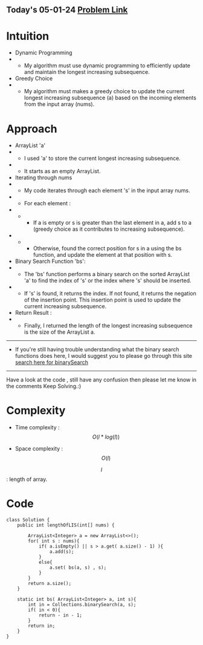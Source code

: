 ## Today's 05-01-24 [Problem Link](https://leetcode.com/problems/longest-increasing-subsequence/description/?envType=daily-question&envId=2024-01-05)

# Intuition
<!-- Describe your first thoughts on how to solve this problem. -->
- Dynamic Programming
- - My algorithm must use dynamic programming to efficiently update and maintain the longest increasing subsequence.
- Greedy Choice
- - My algorithm must makes a greedy choice to update the current longest increasing subsequence (a) based on the incoming elements from the input array (nums).



# Approach
<!-- Describe your approach to solving the problem. -->
- ArrayList 'a'
- - I used 'a' to store the current longest increasing subsequence.
- - It starts as an empty ArrayList.
- Iterating through nums
- - My code iterates through each element 's' in the input array nums.
- - For each element :
- - - If a is empty or s is greater than the last element in a, add s to a (greedy choice as it contributes to increasing subsequence).
- - - Otherwise, found the correct position for s in a using the bs function, and update the element at that position with s.
- Binary Search Function 'bs':
- - The 'bs' function performs a binary search on the sorted ArrayList 'a' to find the index of 's' or the index where 's' should be inserted.
- - If 's' is found, it returns the index. If not found, it returns the negation of the insertion point. This insertion point is used to update the current increasing subsequence.
- Return Result :
- - Finally, I returned the length of the longest increasing subsequence is the size of the ArrayList a.
---
- If you're still having trouble understanding what the binary search functions does here, I would suggest you to please go through this site  [search here for binarySearch](https://docs.oracle.com/javase%2F7%2Fdocs%2Fapi%2F%2F/java/util/Collections.html)
---
Have a look at the code , still have any confusion then please let me know in the comments
Keep Solving.:)
# Complexity
- Time complexity : $$O(l*log(l))$$
<!-- Add your time complexity here, e.g. $$O(n)$$ -->

- Space complexity : $$O(l)$$
<!-- Add your space complexity here, e.g. $$O(n)$$ -->
$$l$$ : length of array.
# Code
```
class Solution {
    public int lengthOfLIS(int[] nums) {
        
        ArrayList<Integer> a = new ArrayList<>();
        for( int s : nums){
            if( a.isEmpty() || s > a.get( a.size() - 1) ){
                a.add(s);
            } 
            else{
                a.set( bs(a, s) , s);
            }
        }
        return a.size();
    }

    static int bs( ArrayList<Integer> a, int s){
        int in = Collections.binarySearch(a, s);
        if( in < 0){
            return - in - 1;
        }
        return in;
    }
}
```

